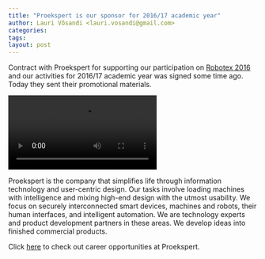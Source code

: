 ```yaml
---
title: "Proekspert is our sponsor for 2016/17 academic year"
author: Lauri Võsandi <lauri.vosandi@gmail.com>
categories:
tags:
layout: post
---
```


Contract with Proekspert for supporting our
participation on [Robotex 2016](http://www.robotex.ee/)
and our activities for 2016/17 academic year was signed some time ago.
Today they sent their promotional materials.


<video controls autoplay style="max-width:100%;max-height:100%; display:block;" loop>
  <source src="http://193.40.194.202/proekspert/proekspert_loop_no_audio.mp4" type="video/mp4">
  <source src="http://193.40.194.202/proekspert/proekspert_loop_no_audio.ogg" type="video/ogg">
  <source src="http://193.40.194.202/proekspert/proekspert_loop_no_audio.webm" type="video/webm">
</video>

Proekspert is the company that simplifies life through information technology and user-centric design. Our tasks involve loading machines with intelligence and mixing high-end design with the utmost usability. We focus on securely interconnected smart devices, machines and robots, their human interfaces, and intelligent automation. We are technology experts and product development partners in these areas. We develop ideas into finished commercial products.

Click [here](https://www.proekspert.ee/join-us) to check out career
opportunities at Proekspert.

